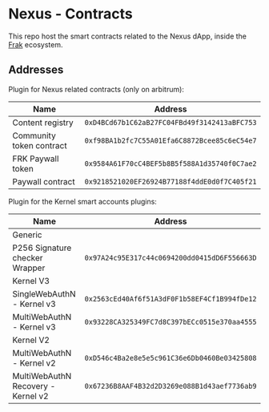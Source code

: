 # Nexus - Contracts

This repo host the smart contracts related to the Nexus dApp, inside the [Frak](https://frak.id/) ecosystem.

## Addresses

Plugin for Nexus related contracts (only on arbitrum):

| Name                                  | Address                                       |
|--                                     |--                                             |
| Content registry                      | `0xD4BCd67b1C62aB27FC04FBd49f3142413aBFC753`  |
| Community token contract              | `0xf98BA1b2fc7C55A01Efa6C8872Bcee85c6eC54e7`  |
| FRK Paywall token                     | `0x9584A61F70cC4BEF5b8B5f588A1d35740f0C7ae2`  |
| Paywall contract                      | `0x9218521020EF26924B77188f4ddE0d0f7C405f21`  |

Plugin for the Kernel smart accounts plugins:

| Name                                  | Address                                       |
|--                                     |--                                             |
| Generic                                                                               |
| P256 Signature checker Wrapper        | `0x97A24c95E317c44c0694200dd0415dD6F556663D`  |
| Kernel V3                                                                             |
| SingleWebAuthN - Kernel v3            | `0x2563cEd40Af6f51A3dF0F1b58EF4Cf1B994fDe12`  |
| MultiWebAuthN - Kernel v3             | `0x93228CA325349FC7d8C397bECc0515e370aa4555`  |
| Kernel V2                                                                             |
| MultiWebAuthN - Kernel v2             | `0xD546c4Ba2e8e5e5c961C36e6Db0460Be03425808`  |
| MultiWebAuthN Recovery - Kernel v2    | `0x67236B8AAF4B32d2D3269e088B1d43aef7736ab9`  |